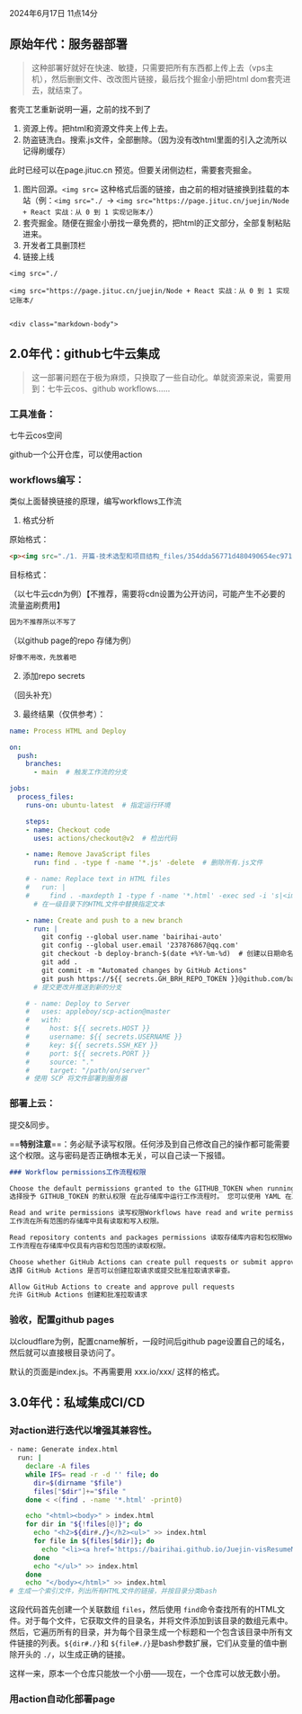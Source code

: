 2024年6月17日 11点14分

## 原始年代：服务器部署

> 这种部署好就好在快速、敏捷，只需要把所有东西都上传上去（vps主机），然后删删文件、改改图片链接，最后找个掘金小册把html dom套壳进去，就结束了。

套壳工艺重新说明一遍，之前的找不到了

1. 资源上传。把html和资源文件夹上传上去。
2. 防盗链洗白。搜索.js文件，全部删除。（因为没有改html里面的引入之流所以记得刷缓存）

此时已经可以在page.jituc.cn 预览。但要关闭侧边栏，需要套壳掘金。

1. 图片回源。`<img src=` 这种格式后面的链接，由之前的相对链接换到挂载的本站（例：`<img src="./ `-> `<img src="https://page.jituc.cn/juejin/Node + React 实战：从 0 到 1 实现记账本/`）
2. 套壳掘金。随便在掘金小册找一章免费的，把html的正文部分，全部复制粘贴进来。
3. 开发者工具删顶栏
4. 链接上线

```
<img src="./

<img src="https://page.jituc.cn/juejin/Node + React 实战：从 0 到 1 实现记账本/


<div class="markdown-body">
```

## 2.0年代：github七牛云集成

> 这一部署问题在于极为麻烦，只换取了一些自动化。单就资源来说，需要用到：七牛云cos、github workflows……

### 工具准备：

七牛云cos空间

github一个公开仓库，可以使用action

### workflows编写：

类似上面替换链接的原理，编写workflows工作流

1. 格式分析

原始格式：

```html
<p><img src="./1. 开篇-技术选型和项目结构_files/354dda56771d480490654ec971b11645_tplv-k3u1fbpfcp-zoom-in-crop-mark_3024_0_0_0.awebp" alt="image.png" loading="lazy" class="medium-zoom-image"></p>
```

目标格式：

（以七牛云cdn为例）【不推荐，需要将cdn设置为公开访问，可能产生不必要的流量盗刷费用】

```html
因为不推荐所以不写了
```

（以github page的repo 存储为例）

```html
好像不用改，先放着吧
```

2. 添加repo secrets

（回头补充）

3. 最终结果（仅供参考）：

```yml
name: Process HTML and Deploy

on:
  push:
    branches:
      - main  # 触发工作流的分支

jobs:
  process_files:
    runs-on: ubuntu-latest  # 指定运行环境

    steps:
    - name: Checkout code
      uses: actions/checkout@v2  # 检出代码

    - name: Remove JavaScript files
      run: find . -type f -name '*.js' -delete  # 删除所有.js文件

    # - name: Replace text in HTML files
    #   run: |
    #     find . -maxdepth 1 -type f -name '*.html' -exec sed -i 's|<img src="./|<img src="https://page.jituc.cn/juejin/Node + React 实战：从 0 到 1 实现记账本/|g' {} +
      # 在一级目录下的HTML文件中替换指定文本

    - name: Create and push to a new branch
      run: |
        git config --global user.name 'bairihai-auto'
        git config --global user.email '237876867@qq.com'
        git checkout -b deploy-branch-$(date +%Y-%m-%d)  # 创建以日期命名的新分支
        git add .
        git commit -m "Automated changes by GitHub Actions"
        git push https://${{ secrets.GH_BRH_REPO_TOKEN }}@github.com/bairihai/Juejin-visResumeMook.git HEAD  # 推送到新分支
      # 提交更改并推送到新的分支

    # - name: Deploy to Server
    #   uses: appleboy/scp-action@master
    #   with:
    #     host: ${{ secrets.HOST }}
    #     username: ${{ secrets.USERNAME }}
    #     key: ${{ secrets.SSH_KEY }}
    #     port: ${{ secrets.PORT }}
    #     source: "."
    #     target: "/path/on/server"
    # 使用 SCP 将文件部署到服务器
```

### 部署上云：

提交&同步。

==**特别注意**==：务必赋予读写权限。任何涉及到自己修改自己的操作都可能需要这个权限。这与密码是否正确根本无关，可以自己读一下报错。

```md
### Workflow permissions工作流程权限

Choose the default permissions granted to the GITHUB_TOKEN when running workflows in this repository. You can specify more granular permissions in the workflow using YAML. [Learn more about managing permissions.](https://docs.github.com/actions/reference/authentication-in-a-workflow#modifying-the-permissions-for-the-github_token)
选择授予 GITHUB_TOKEN 的默认权限 在此存储库中运行工作流程时。 您可以使用 YAML 在工作流程中指定更细化的权限。 [了解有关管理权限的更多信息。](https://docs.github.com/actions/reference/authentication-in-a-workflow#modifying-the-permissions-for-the-github_token)

Read and write permissions 读写权限Workflows have read and write permissions in the repository for all scopes.
工作流在所有范围的存储库中具有读取和写入权限。

Read repository contents and packages permissions 读取存储库内容和包权限Workflows have read permissions in the repository for the contents and packages scopes only.
工作流程在存储库中仅具有内容和包范围的读取权限。

Choose whether GitHub Actions can create pull requests or submit approving pull request reviews.
选择 GitHub Actions 是否可以创建拉取请求或提交批准拉取请求审查。

Allow GitHub Actions to create and approve pull requests
允许 GitHub Actions 创建和批准拉取请求
```

### 验收，配置github pages

以cloudflare为例，配置cname解析，一段时间后github page设置自己的域名，然后就可以直接根目录访问了。

默认的页面是index.js。不再需要用 xxx.io/xxx/ 这样的格式。


## 3.0年代：私域集成CI/CD

### 对action进行迭代以增强其兼容性。

```bash
- name: Generate index.html
  run: |
    declare -A files
    while IFS= read -r -d '' file; do
      dir=$(dirname "$file")
      files["$dir"]+="$file "
    done < <(find . -name '*.html' -print0)

    echo "<html><body>" > index.html
    for dir in "${!files[@]}"; do
      echo "<h2>${dir#./}</h2><ul>" >> index.html
      for file in ${files[$dir]}; do
        echo "<li><a href='https://bairihai.github.io/Juejin-visResumeMook/${file#./}'>${file#./}</a></li>" >> index.html
      done
      echo "</ul>" >> index.html
    done
    echo "</body></html>" >> index.html
# 生成一个索引文件，列出所有HTML文件的链接，并按目录分类bash
```


这段代码首先创建一个关联数组 `files`，然后使用 `find`命令查找所有的HTML文件。对于每个文件，它获取文件的目录名，并将文件添加到该目录的数组元素中。然后，它遍历所有的目录，并为每个目录生成一个标题和一个包含该目录中所有文件链接的列表。`${dir#./}`和 `${file#./}`是bash参数扩展，它们从变量的值中删除开头的 `./`，以生成正确的链接。



这样一来，原本一个仓库只能放一个小册——现在，一个仓库可以放无数小册。

### 用action自动化部署page
